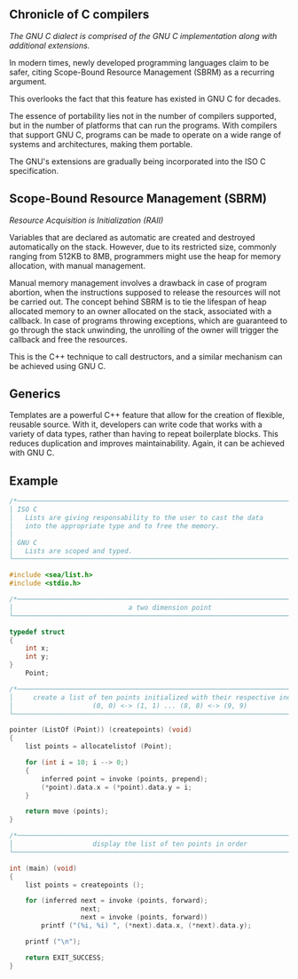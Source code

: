 ## Chronicle of C compilers

*The GNU C dialect is comprised of the GNU C implementation along with additional extensions.*

In modern times, newly developed programming languages claim to be safer, citing Scope-Bound Resource Management (SBRM) as a recurring argument.

This overlooks the fact that this feature has existed in GNU C for decades.

The essence of portability lies not in the number of compilers supported, but in the number of platforms that can run the programs. With compilers that support GNU C, programs can be made to operate on a wide range of systems and architectures, making them portable.

The GNU's extensions are gradually being incorporated into the ISO C specification.

## Scope-Bound Resource Management (SBRM)
*Resource Acquisition is Initialization (RAII)*

Variables that are declared as automatic are created and destroyed automatically on the stack. However, due to its restricted size, commonly ranging from 512KB to 8MB, programmers might use the heap for memory allocation, with manual management.

Manual memory management involves a drawback in case of program abortion, when the instructions supposed to release the resources will not be carried out. The concept behind SBRM is to tie the lifespan of heap allocated memory to an owner allocated on the stack, associated with a callback. In case of programs throwing exceptions, which are guaranteed to go through the stack unwinding, the unrolling of the owner will trigger the callback and free the resources.

This is the C++ technique to call destructors, and a similar mechanism can be achieved using GNU C.

## Generics

Templates are a powerful C++ feature that allow for the creation of flexible, reusable source. With it, developers can write code that works with a variety of data types, rather than having to repeat boilerplate blocks. This reduces duplication and improves maintainability. Again, it can be achieved with GNU C.

## Example

```c
/*──────────────────────────────────────────────────────────────────────────────┐
│ ISO C                                                                         │
│   Lists are giving responsability to the user to cast the data                │
│   into the appropriate type and to free the memory.                           │
│                                                                               │
│ GNU C                                                                         │
│   Lists are scoped and typed.                                                 │
└──────────────────────────────────────────────────────────────────────────────*/

#include <sea/list.h>
#include <stdio.h>

/*──────────────────────────────────────────────────────────────────────────────┐
│                             a two dimension point                             │
└──────────────────────────────────────────────────────────────────────────────*/

typedef struct
{
    int x;
    int y;
}
    Point;

/*──────────────────────────────────────────────────────────────────────────────┐
│     create a list of ten points initialized with their respective indexes     │
│                    (0, 0) <-> (1, 1) ... (8, 8) <-> (9, 9)                    │
└──────────────────────────────────────────────────────────────────────────────*/

pointer (ListOf (Point)) (createpoints) (void)
{
    list points = allocatelistof (Point);

    for (int i = 10; i --> 0;)
    {
        inferred point = invoke (points, prepend);
        (*point).data.x = (*point).data.y = i;
    }

    return move (points);
}

/*──────────────────────────────────────────────────────────────────────────────┐
│                    display the list of ten points in order                    │
└──────────────────────────────────────────────────────────────────────────────*/

int (main) (void)
{
    list points = createpoints ();

    for (inferred next = invoke (points, forward);
                  next;
                  next = invoke (points, forward))
        printf ("(%i, %i) ", (*next).data.x, (*next).data.y);

    printf ("\n");

    return EXIT_SUCCESS;
}
```
